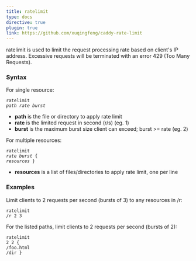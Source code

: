 ```yaml
---
title: ratelimit
type: docs
directive: true
plugin: true
link: https://github.com/xuqingfeng/caddy-rate-limit
---
```


ratelimit is used to limit the request processing rate based on client's IP address. Excessive requests will be terminated with an error 429 (Too Many Requests).

### Syntax

For single resource:

<code class="block"><span class="hl-directive">ratelimit</span> <span class="hl-arg"><i>path rate burst</i></span></code>

*   **path** is the file or directory to apply rate limit
*   **rate** is the limited request in second (r/s) (eg. 1)
*   **burst** is the maximum burst size client can exceed; burst >= rate (eg. 2)

For multiple resources:

<code class="block"><span class="hl-directive">ratelimit</span> <span class="hl-arg"><i>rate burst</i></span> {
    <span class="hl-subdirective"><i>resources</i></span>
}</code>

*   **resources** is a list of files/directories to apply rate limit, one per line

### Examples

Limit clients to 2 requests per second (bursts of 3) to any resources in /r: 

<code class="block"><span class="hl-directive">ratelimit</span> <span class="hl-arg">/r 2 3</span></code>

For the listed paths, limit clients to 2 requests per second (bursts of 2):

<code class="block"><span class="hl-directive">ratelimit</span> <span class="hl-arg">2 2</span> {
    <span class="hl-subdirective">/foo.html</span>
    <span class="hl-subdirective">/dir</span>
}</code>
